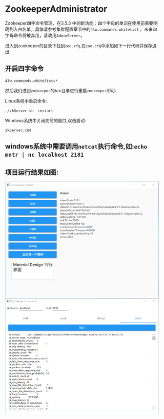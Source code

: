# ZookeeperAdministrator
Zookeeper四字命令管理，在3.5.3 中的新功能：四个字母的单词在使用前需要明确列入白名单。具体请参考集群配置章节中的`4lw.commands.whitelist` 。未来四字母命令将被弃用，请改用`AdminServer`。

进入到zookeeper的目录下找到`zoo.cfg`,在`zoo.cfg`中添加如下一行代码并保存退出

## 开启四字命令
```shell
4lw.commands.whitelist=*
```

然后我们进到`zookeeper`的`bin`目录进行重启`zookeeper`即可:

Linux系统中重启命令:

```shell
./zkServer.sh  restart
```

Windows系统中关闭先前的窗口,双击启动:

```shell
zkServer.cmd
```

## windows系统中需要调用`netcat`执行命令,如:`echo mntr | nc localhost 2181`

## 项目运行结果如图:
![在这里插入图片描述](https://raw.githubusercontent.com/WuLex/UsefulPicture/main/zookeepertool/result1.png)
![在这里插入图片描述](https://raw.githubusercontent.com/WuLex/UsefulPicture/main/zookeepertool/result2.png)



